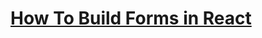 # [How To Build Forms in React](https://www.digitalocean.com/community/tutorials/how-to-build-forms-in-react)